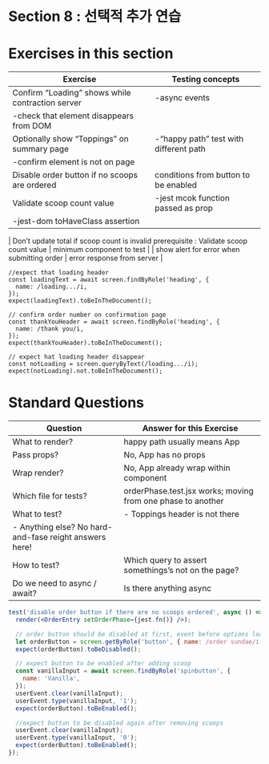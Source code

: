 # Section 8 : 선택적 추가 연습

# Exercises in this section

| Exercise                                         | Testing concepts                       |
| ------------------------------------------------ | -------------------------------------- |
| Confirm “Loading” shows while contraction server | -async events                          |
| -check that element disappears from DOM          |
| Optionally show “Toppings” on summary page       | -“happy path” test with different path |
| -confirm element is not on page                  |
| Disable order button if no scoops are ordered    | conditions from button to be enabled   |
| Validate scoop count value                       | -jest mcok function passed as prop     |
| -jest-dom toHaveClass assertion                  |

| Don’t update total if scoop count is invalid
prerequisite : Validate scoop count value | minimum component to test |
| show alert for error when submitting order | error response from server |

```tsx
//expect that loading header
const loadingText = await screen.findByRole('heading', {
  name: /loading.../i,
});
expect(loadingText).toBeInTheDocument();

// confirm order number on confirmation page
const thankYouHeader = await screen.findByRole('heading', {
  name: /thank you/i,
});
expect(thankYouHeader).toBeInTheDocument();

// expect hat loading header disappear
const notLoading = screen.queryByText(/loading.../i);
expect(notLoading).not.toBeInTheDocument();
```

# Standard Questions

| Question                                               | Answer for this Exercise                                    |
| ------------------------------------------------------ | ----------------------------------------------------------- |
| What to render?                                        | happy path usually means App                                |
| Pass props?                                            | No, App has no props                                        |
| Wrap render?                                           | No, App already wrap within component                       |
| Which file for tests?                                  | orderPhase.test.jsx works; moving from one phase to another |
| What to test?                                          | - Toppings header is not there                              |
| - Anything else? No hard-and-fase reight answers here! |
| How to test?                                           | Which query to assert somethings’s not on the page?         |
| Do we need to async / await?                           | Is there anything async                                     |

```jsx
test('disable order button if there are no scoops ordered', async () => {
  render(<OrderEntry setOrderPhase={jest.fn()} />);

  // order button should be disabled at first, event before options load
  let orderButton = screen.getByRole('button', { name: /order sundae/i });
  expect(orderButton).toBeDisabled();

  // expect button to be enabled after adding scoop
  const vanillaInput = await screen.findByRole('spinbutton', {
    name: 'Vanilla',
  });
  userEvent.clear(vanillaInput);
  userEvent.type(vanillaInput, '1');
  expect(orderButton).toBeEnabled();

  //expect button to be disabled again after removing scoops
  userEvent.clear(vanillaInput);
  userEvent.type(vanillaInput, '0');
  expect(orderButton).toBeEnabled();
});
```
